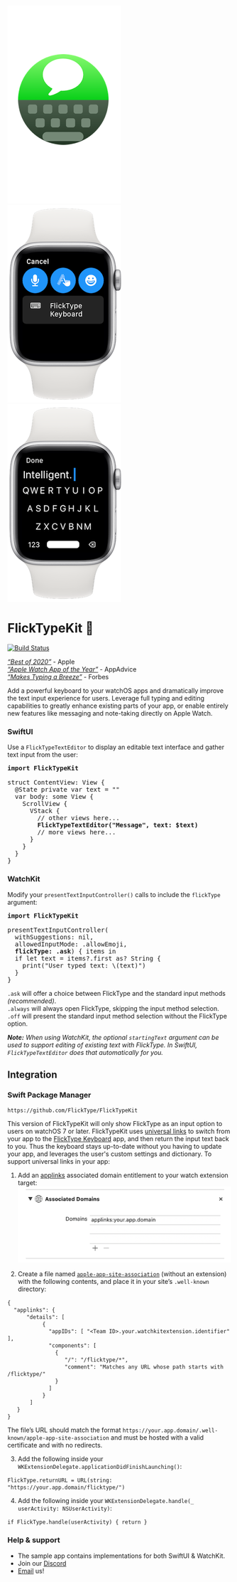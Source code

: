 [![FlickType icon](docs/icon.png)](https://apps.apple.com/us/app/flicktype-keyboard/id1359485719)
[![FlickType screenshot](docs/screenshot-1.png)](https://apps.apple.com/us/app/flicktype-keyboard/id1359485719)
[![FlickType screenshot](docs/screenshot-2.png)](https://apps.apple.com/us/app/flicktype-keyboard/id1359485719)

# FlickTypeKit 🚀
[![Build Status](https://travis-ci.com/FlickType/FlickTypeKit.svg?branch=main)](https://travis-ci.com/FlickType/FlickTypeKit) 

[_“Best of 2020”_](https://apps.apple.com/us/story/id1535572713) - Apple
<br>
[_“Apple Watch App of the Year”_](https://appadvice.com/post/appadvices-top-10-apple-watch-apps-2018/764638) - AppAdvice
<br>
[_“Makes Typing a Breeze”_](https://www.forbes.com/sites/davidphelan/2019/03/02/apple-watch-flicktype-gesture-keyboard-app-makes-typing-a-breeze-is-it-any-good/) - Forbes

Add a powerful keyboard to your watchOS apps and dramatically improve the text input experience for users. Leverage full typing and editing capabilities to greatly enhance existing parts of your app, or enable entirely new features like messaging and note-taking directly on Apple Watch.

### SwiftUI
Use a `FlickTypeTextEditor` to display an editable text interface and gather text input from the user:

<pre>
<b>import FlickTypeKit</b>

struct ContentView: View {
  @State private var text = ""
  var body: some View {
    ScrollView {
      VStack {
        // other views here...
        <b>FlickTypeTextEditor("Message", text: $text)</b>
        // more views here...
      }
    }
  }
}
</pre>

### WatchKit
Modify your `presentTextInputController()` calls to include the `flickType` argument:

<pre>
<b>import FlickTypeKit</b>

presentTextInputController(
  withSuggestions: nil,
  allowedInputMode: .allowEmoji,
  <b>flickType: .ask</b>) { items in
  if let text = items?.first as? String {
    print("User typed text: \(text)")
  }
}
</pre>

 `.ask` will offer a choice between FlickType and the standard input methods _(recommended)_.
 <br>
 `.always` will always open FlickType, skipping the input method selection.
 <br>
 `.off` will present the standard input method selection without the FlickType option.

_**Note:** When using WatchKit, the optional `startingText` argument can be used to support editing of existing text with FlickType. In SwiftUI, `FlickTypeTextEditor` does that automatically for you._

## Integration

### Swift Package Manager

```
https://github.com/FlickType/FlickTypeKit
```
This version of FlickTypeKit will only show FlickType as an input option to users on watchOS 7 or later. FlickTypeKit uses [universal links](https://developer.apple.com/documentation/xcode/allowing_apps_and_websites_to_link_to_your_content) to switch from your app to the [FlickType Keyboard](https://apps.apple.com/us/app/flicktype-keyboard/id1359485719) app, and then return the input text back to you. Thus the keyboard stays up-to-date without you having to update your app, and leverages the user's custom settings and dictionary. To support universal links in your app: 

1. Add an [applinks](https://developer.apple.com/documentation/safariservices/supporting_associated_domains) associated domain entitlement to your watch extension target:
![Associated domains screenshot](docs/associated-domains.png)

2. Create a file named [`apple-app-site-association`](https://developer.apple.com/documentation/safariservices/supporting_associated_domains) (without an extension) with the following contents, and place it in your site’s `.well-known` directory:

```
{
  "applinks": {
      "details": [
           {
             "appIDs": [ "<Team ID>.your.watchkitextension.identifier" ],
             "components": [
               {
                  "/": "/flicktype/*",
                  "comment": "Matches any URL whose path starts with /flicktype/"
               }
             ]
           }
       ]
   }
}
```

The file’s URL should match the format `https://your.app.domain/.well-known/apple-app-site-association` and must be hosted with a valid certificate and with no redirects.

3. Add the following inside your `WKExtensionDelegate.applicationDidFinishLaunching()`:
```
FlickType.returnURL = URL(string: "https://your.app.domain/flicktype/")
```
4. Add the following inside your `WKExtensionDelegate.handle(_ userActivity: NSUserActivity)`:
```
if FlickType.handle(userActivity) { return }
```

### Help & support
 - The sample app contains implementations for both SwiftUI & WatchKit. 
 - Join our [Discord](https://discord.gg/MFyvmhe)
 - [Email](mailto:sdk@flicktype.com) us!
